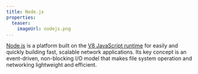 ```yaml
---
title: Node.js
properties:
  teaser:
    imageUrl: nodejs.png
...
```


[Node.js][nodejs] is a platform built on the [V8 JavaScript runtime][v8] for
easily and quickly building fast, scalable network applications. Its key concept
is an event-driven, non-blocking I/O model that makes file system operation and
networking lightweight and efficient.

[nodejs]: https://nodejs.org/
[v8]: https://code.google.com/p/v8/
